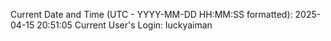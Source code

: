Current Date and Time (UTC - YYYY-MM-DD HH:MM:SS formatted): 2025-04-15 20:51:05
Current User's Login: luckyaiman
